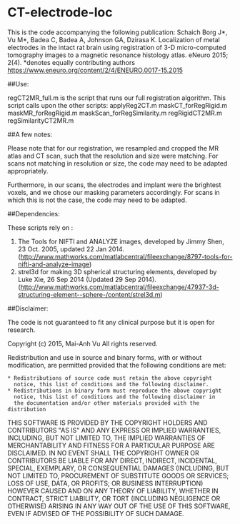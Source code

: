 # CT-electrode-loc
This is the code accompanying the following publication:
Schaich Borg J*, Vu M*, Badea C, Badea A, Johnson GA, Dzirasa K. Localization of metal electrodes in the intact rat brain using registration of 3-D micro-computed tomography images to a magnetic resonance histology atlas. eNeuro 2015; 2(4). *denotes equally contributing authors
https://www.eneuro.org/content/2/4/ENEURO.0017-15.2015

##Use:

regCT2MR_full.m is the script that runs our full registration algorithm. This script calls upon the other scripts:
applyReg2CT.m
maskCT_forRegRigid.m
maskMR_forRegRigid.m
maskScan_forRegSimilarity.m
regRigidCT2MR.m
regSimilarityCT2MR.m



##A few notes:

Please note that for our registration, we resampled and cropped the MR atlas and CT scan, such that the resolution and size were matching. For scans not matching in resolution or size, the code may need to be adapted appropriately.

Furthermore, in our scans, the electrodes and implant were the brightest voxels, and we chose our masking parameters accordingly. For scans in which this is not the case, the code may need to be adapted.




##Dependencies:

These scripts rely on :
1. The Tools for NIFTI and ANALYZE images, developed by Jimmy Shen, 23 Oct. 2005, updated 22 Jan 2014. (http://www.mathworks.com/matlabcentral/fileexchange/8797-tools-for-nifti-and-analyze-image)
2. strel3d for making 3D spherical structuring elements, developed by Luke Xie, 26 Sep 2014 (Updated 29 Sep 2014). (http://www.mathworks.com/matlabcentral/fileexchange/47937-3d-structuring-element--sphere-/content/strel3d.m)



##Disclaimer:

The code is not guaranteed to fit any clinical purpose but it is open for research. 




Copyright (c) 2015, Mai-Anh Vu
All rights reserved.

Redistribution and use in source and binary forms, with or without
modification, are permitted provided that the following conditions are
met:

    * Redistributions of source code must retain the above copyright
      notice, this list of conditions and the following disclaimer.
    * Redistributions in binary form must reproduce the above copyright
      notice, this list of conditions and the following disclaimer in
      the documentation and/or other materials provided with the distribution

THIS SOFTWARE IS PROVIDED BY THE COPYRIGHT HOLDERS AND CONTRIBUTORS "AS IS"
AND ANY EXPRESS OR IMPLIED WARRANTIES, INCLUDING, BUT NOT LIMITED TO, THE
IMPLIED WARRANTIES OF MERCHANTABILITY AND FITNESS FOR A PARTICULAR PURPOSE
ARE DISCLAIMED. IN NO EVENT SHALL THE COPYRIGHT OWNER OR CONTRIBUTORS BE
LIABLE FOR ANY DIRECT, INDIRECT, INCIDENTAL, SPECIAL, EXEMPLARY, OR
CONSEQUENTIAL DAMAGES (INCLUDING, BUT NOT LIMITED TO, PROCUREMENT OF
SUBSTITUTE GOODS OR SERVICES; LOSS OF USE, DATA, OR PROFITS; OR BUSINESS
INTERRUPTION) HOWEVER CAUSED AND ON ANY THEORY OF LIABILITY, WHETHER IN
CONTRACT, STRICT LIABILITY, OR TORT (INCLUDING NEGLIGENCE OR OTHERWISE)
ARISING IN ANY WAY OUT OF THE USE OF THIS SOFTWARE, EVEN IF ADVISED OF THE
POSSIBILITY OF SUCH DAMAGE.
